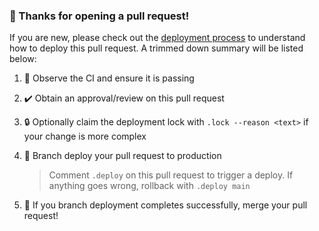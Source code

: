 ### 👋 Thanks for opening a pull request!

If you are new, please check out the [deployment process](https://github.com/https://github.com/es-na-battlesnake/snakes#deployment-) to understand how to deploy this pull request. A trimmed down summary will be listed below:

1. 👀 Observe the CI and ensure it is passing
1. ✔️ Obtain an approval/review on this pull request
1. 🔒 Optionally claim the deployment lock with `.lock --reason <text>` if your change is more complex
1. 🚀 Branch deploy your pull request to production

    > Comment `.deploy` on this pull request to trigger a deploy. If anything goes wrong, rollback with `.deploy main`

1. 🎉 If you branch deployment completes successfully, merge your pull request!
